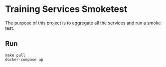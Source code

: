 # Training Services Smoketest

The purpose of this project is to aggregate all the services and run a smoke test.

## Run

```
make pull
docker-compose up
```